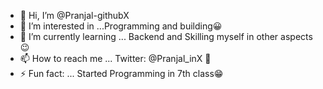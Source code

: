 - 👋 Hi, I’m @Pranjal-githubX
- 👀 I’m interested in ...Programming and building😀
- 🌱 I’m currently learning ... Backend and Skilling myself in other aspects😉
- 📫 How to reach me ...  Twitter: @Pranjal_inX 🦜
- ⚡ Fun fact: ... Started Programming in 7th class😁

